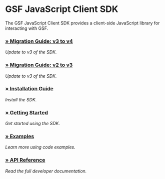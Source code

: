 
<h1 class="gsf-title">
GSF JavaScript Client SDK
</h1>

The GSF JavaScript Client SDK provides a client-side JavaScript library for interacting with GSF.

### [» Migration Guide: v3 to v4](./manual/migration-guide-v4.html)
*Update to v3 of the SDK.*

### [» Migration Guide: v2 to v3](./manual/migration-guide-v3.html)
*Update to v3 of the SDK.*

### [» Installation Guide](./manual/installation.html)
*Install the SDK.*

### [» Getting Started](./manual/getting-started.html)
*Get started using the SDK.*

### [» Examples](./manual/examples.html)
*Learn more using code examples.*

### [» API Reference](./identifiers.html)
*Read the full developer documentation.*
